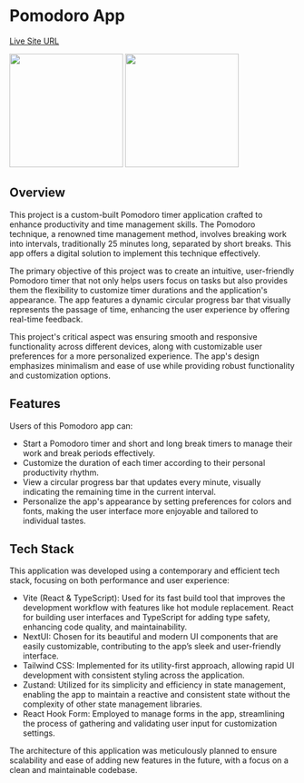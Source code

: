 # Pomodoro App

[Live Site URL](https://pomodoro-app-taupe.vercel.app/)

<img src="https://github.com/davidinoa/pomodoro-app/assets/31377820/3d9f0cad-7086-4766-a4ac-9c4df99800a1" width="200" height="200">
<img src="https://github.com/davidinoa/pomodoro-app/assets/31377820/755cf9e9-9667-48a6-98a0-6d06d03efd33" width="200" height="200">

## Overview

This project is a custom-built Pomodoro timer application crafted to enhance productivity and time management skills. The Pomodoro technique, a renowned time management method, involves breaking work into intervals, traditionally 25 minutes long, separated by short breaks. This app offers a digital solution to implement this technique effectively.

The primary objective of this project was to create an intuitive, user-friendly Pomodoro timer that not only helps users focus on tasks but also provides them the flexibility to customize timer durations and the application's appearance. The app features a dynamic circular progress bar that visually represents the passage of time, enhancing the user experience by offering real-time feedback.

This project's critical aspect was ensuring smooth and responsive functionality across different devices, along with customizable user preferences for a more personalized experience. The app's design emphasizes minimalism and ease of use while providing robust functionality and customization options.

## Features

Users of this Pomodoro app can:

- Start a Pomodoro timer and short and long break timers to manage their work and break periods effectively.
- Customize the duration of each timer according to their personal productivity rhythm.
- View a circular progress bar that updates every minute, visually indicating the remaining time in the current interval.
- Personalize the app's appearance by setting preferences for colors and fonts, making the user interface more enjoyable and tailored to individual tastes.

## Tech Stack

This application was developed using a contemporary and efficient tech stack, focusing on both performance and user experience:

- Vite (React & TypeScript): Used for its fast build tool that improves the development workflow with features like hot module replacement. React for building user interfaces and TypeScript for adding type safety, enhancing code quality, and maintainability.
- NextUI: Chosen for its beautiful and modern UI components that are easily customizable, contributing to the app’s sleek and user-friendly interface.
- Tailwind CSS: Implemented for its utility-first approach, allowing rapid UI development with consistent styling across the application.
- Zustand: Utilized for its simplicity and efficiency in state management, enabling the app to maintain a reactive and consistent state without the complexity of other state management libraries.
- React Hook Form: Employed to manage forms in the app, streamlining the process of gathering and validating user input for customization settings.

The architecture of this application was meticulously planned to ensure scalability and ease of adding new features in the future, with a focus on a clean and maintainable codebase.
